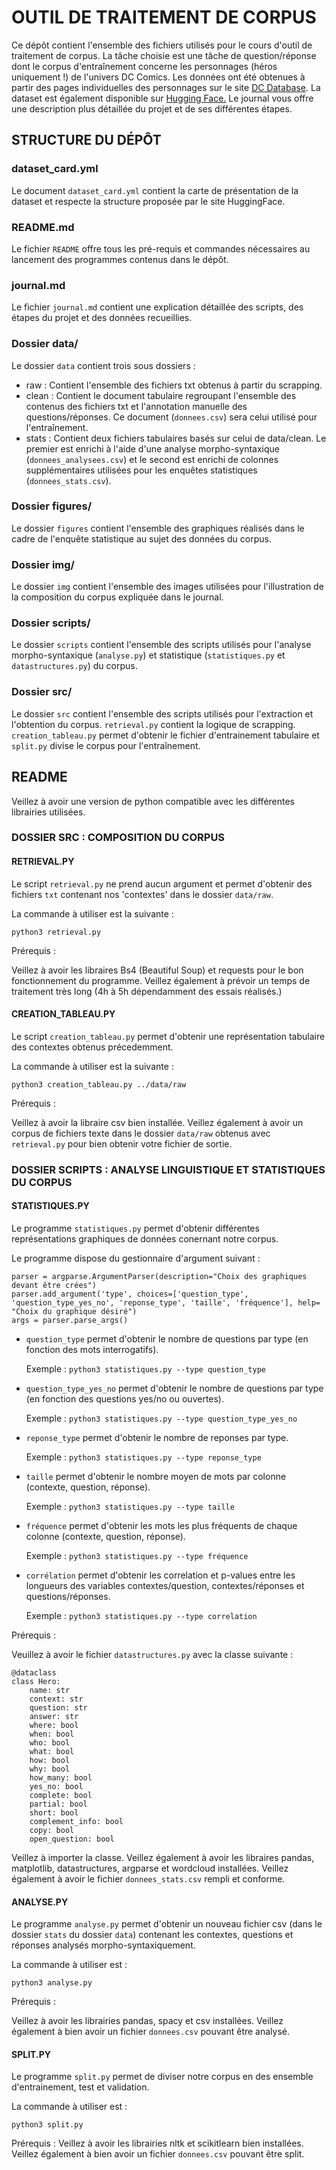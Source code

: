 # OUTIL DE TRAITEMENT DE CORPUS

Ce dépôt contient l'ensemble des fichiers utilisés pour le cours d'outil de traitement de corpus. La tâche choisie est une tâche de question/réponse dont le corpus d'entraînement concerne les personnages (héros uniquement !) de l'univers DC Comics. Les données ont été obtenues à partir des pages individuelles des personnages sur le site [DC Database]((https://dc.fandom.com/wiki/DC_Comics_Database)). La dataset est également disponible sur [Hugging Face.](https://huggingface.co/datasets/Kkarmin/dc_comics_qa) Le journal vous offre une description plus détaillée du projet et de ses différentes étapes. 

## STRUCTURE DU DÉPÔT 

### dataset_card.yml

Le document `dataset_card.yml` contient la carte de présentation de la dataset et respecte la structure proposée par le site HuggingFace.

### README.md

Le fichier `README` offre tous les pré-requis et commandes nécessaires au lancement des programmes contenus dans le dépôt.

### journal.md

Le fichier `journal.md` contient une explication détaillée des scripts, des étapes du projet et des données recueillies. 

### Dossier data/

Le dossier `data` contient trois sous dossiers :
- raw :
    Contient l'ensemble des fichiers txt obtenus à partir du scrapping.
- clean :
    Contient le document tabulaire regroupant l'ensemble des contenus des fichiers txt et l'annotation manuelle des questions/réponses. Ce document (`donnees.csv`) sera celui utilisé pour l'entraînement.
- stats :
    Contient deux fichiers tabulaires basés sur celui de data/clean. Le premier est enrichi à l'aide d'une analyse morpho-syntaxique (`donnees_analysees.csv`) et le second est enrichi de colonnes supplémentaires utilisées pour les enquêtes statistiques (`donnees_stats.csv`).

### Dossier figures/

Le dossier `figures` contient l'ensemble des graphiques réalisés dans le cadre de l'enquête statistique au sujet des données du corpus.

### Dossier img/

Le dossier `img` contient l'ensemble des images utilisées pour l'illustration de la composition du corpus expliquée dans le journal.

### Dossier scripts/

Le dossier `scripts` contient l'ensemble des scripts utilisés pour l'analyse morpho-syntaxique (`analyse.py`) et statistique (`statistiques.py` et `datastructures.py`) du corpus.

### Dossier src/

Le dossier `src` contient l'ensemble des scripts utilisés pour l'extraction et l'obtention du corpus. `retrieval.py` contient la logique de scrapping. `creation_tableau.py` permet d'obtenir le fichier d'entrainement tabulaire et `split.py` divise le corpus pour l'entraînement. 


## README

Veillez à avoir une version de python compatible avec les différentes librairies utilisées. 

### DOSSIER SRC : COMPOSITION DU CORPUS

#### RETRIEVAL.PY

Le script `retrieval.py` ne prend aucun argument et permet d'obtenir des fichiers `txt` contenant nos 'contextes' dans le dossier `data/raw`.

La commande à utiliser est la suivante : 

```python3 retrieval.py```

Prérequis : 

Veillez à avoir les libraires Bs4 (Beautiful Soup) et requests pour le bon fonctionnement du programme. Veillez également à prévoir un temps de traitement très long (4h à 5h dépendamment des essais réalisés.)

#### CREATION_TABLEAU.PY

Le script `creation_tableau.py` permet d'obtenir une représentation tabulaire des contextes obtenus précedemment. 

La commande à utiliser est la suivante : 

```python3 creation_tableau.py ../data/raw```

Prérequis :

Veillez à avoir la libraire csv bien installée. Veillez également à avoir un corpus de fichiers texte dans le dossier `data/raw` obtenus avec `retrieval.py` pour bien obtenir votre fichier de sortie. 

### DOSSIER SCRIPTS : ANALYSE LINGUISTIQUE ET STATISTIQUES DU CORPUS

#### STATISTIQUES.PY

Le programme `statistiques.py` permet d'obtenir différentes représentations graphiques de données conernant notre corpus.

Le programme dispose du gestionnaire d'argument suivant : 

```
parser = argparse.ArgumentParser(description="Choix des graphiques devant être crées")
parser.add_argument('type', choices=['question_type', 'question_type_yes_no', 'reponse_type', 'taille', 'fréquence'], help= "Choix du graphique désiré")
args = parser.parse_args()
```
- `question_type` permet d'obtenir le nombre de questions par type (en fonction des mots interrogatifs).
    
    Exemple : ```python3 statistiques.py --type question_type```

 - `question_type_yes_no` permet d'obtenir le nombre de questions par type (en fonction des questions yes/no ou ouvertes).
    
    Exemple : ```python3 statistiques.py --type question_type_yes_no```

 - `reponse_type` permet d'obtenir le nombre de reponses par type.
    
    Exemple : ```python3 statistiques.py --type reponse_type```

 - `taille` permet d'obtenir le nombre moyen de mots par colonne (contexte, question, réponse).
    
    Exemple : ```python3 statistiques.py --type taille```

 - `fréquence` permet d'obtenir les mots les plus fréquents de chaque colonne (contexte, question, réponse).
    
    Exemple : ```python3 statistiques.py --type fréquence```

- `corrélation` permet d'obtenir les correlation et p-values entre les longueurs des variables contextes/question, contextes/réponses et questions/réponses.

    Exemple : ```python3 statistiques.py --type correlation```


Prérequis :

Veuillez à avoir le fichier `datastructures.py` avec la classe suivante : 

```
@dataclass
class Hero: 
    name: str
    context: str
    question: str
    answer: str
    where: bool
    when: bool
    who: bool
    what: bool
    how: bool
    why: bool
    how_many: bool
    yes_no: bool
    complete: bool
    partial: bool
    short: bool
    complement_info: bool
    copy: bool
    open_question: bool

```
Veillez à importer la classe. Veillez également à avoir les libraires pandas, matplotlib, datastructures, argparse et wordcloud installées.
Veillez également à avoir le fichier `donnees_stats.csv` rempli et conforme.

#### ANALYSE.PY

Le programme `analyse.py` permet d'obtenir un nouveau fichier csv (dans le dossier `stats` du dossier `data`) contenant les contextes, questions et réponses analysés morpho-syntaxiquement.

La commande à utiliser est : 

```python3 analyse.py```

Prérequis :

Veillez à avoir les librairies pandas, spacy et csv installées. Veillez également à bien avoir un fichier `donnees.csv` pouvant être analysé.

#### SPLIT.PY 

Le programme `split.py` permet de diviser notre corpus en des ensemble d'entrainement, test et validation. 

La commande à utiliser est : 

```python3 split.py```

Prérequis :
Veillez à avoir les librairies nltk et scikitlearn bien installées. Veillez également à bien avoir un fichier `donnees.csv` pouvant être split.



